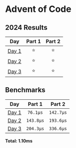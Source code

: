 # Advent of Code

<!--- advent_readme_stars table --->
## 2024 Results

| Day | Part 1 | Part 2 |
| :---: | :---: | :---: |
| [Day 1](https://adventofcode.com/2024/day/1) | ⭐ | ⭐ |
| [Day 2](https://adventofcode.com/2024/day/2) | ⭐ | ⭐ |
| [Day 3](https://adventofcode.com/2024/day/3) | ⭐ | ⭐ |
<!--- advent_readme_stars table --->

<!--- benchmarking table --->
## Benchmarks

| Day | Part 1 | Part 2 |
| :---: | :---: | :---:  |
| [Day 1](./src/bin/01.rs) | `76.1µs` | `142.7µs` |
| [Day 2](./src/bin/02.rs) | `143.8µs` | `193.6µs` |
| [Day 3](./src/bin/03.rs) | `204.3µs` | `336.6µs` |

**Total: 1.10ms**
<!--- benchmarking table --->
